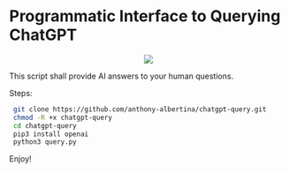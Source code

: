 # Programmatic Interface to Querying ChatGPT

<p align="center">
        <img src="/get-api-key.png">
</p>

This script shall provide AI answers to your human questions.

Steps:
```bash
 git clone https://github.com/anthony-albertina/chatgpt-query.git
 chmod -R +x chatgpt-query
 cd chatgpt-query
 pip3 install openai
 python3 query.py
```
Enjoy!
